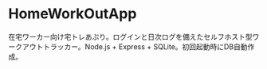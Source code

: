 # HomeWorkOutApp
在宅ワーカー向け宅トレあぷり。ログインと日次ログを備えたセルフホスト型ワークアウトトラッカー。Node.js + Express + SQLite。初回起動時にDB自動作成。
